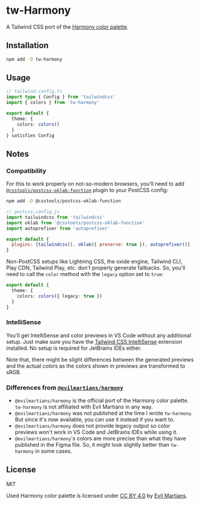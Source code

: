 # tw-Harmony

A Tailwind CSS port of the [Harmony color palette](https://www.figma.com/community/file/1287828769207775946).

## Installation

```sh
npm add -D tw-harmony
```

## Usage

```ts
// tailwind.config.ts
import type { Config } from 'tailwindcss'
import { colors } from 'tw-harmony'

export default {
  theme: {
    colors: colors()
  }
} satisfies Config
```

## Notes

### Compatibility

For this to work properly on not-so-modern browsers, you'll need to add [`@csstools/postcss-oklab-function`](https://github.com/csstools/postcss-plugins/tree/main/plugins/postcss-oklab-function) plugin to your PostCSS config:

```sh
npm add -D @csstools/postcss-oklab-function
```

```js
// postcss.config.js
import tailwindcss from 'tailwindcss'
import oklab from '@csstools/postcss-oklab-function'
import autoprefixer from 'autoprefixer'

export default {
  plugins: [tailwindcss(), oklab({ preserve: true }), autoprefixer()]
}
```

Non-PostCSS setups like Lightning CSS, the oxide engine, Tailwind CLI, Play CDN, Tailwind Play, etc. don't properly generate fallbacks. So, you'll need to call the `color` method with the `legacy` option set to `true`:

```ts
export default {
  theme: {
    colors: colors({ legacy: true })
  }
}
```

### IntelliSense

You'll get IntelliSense and color previews in VS Code without any additional setup. Just make sure you have the [Tailwind CSS IntelliSense](https://marketplace.visualstudio.com/items?itemName=bradlc.vscode-tailwindcss) extension installed. No setup is required for JetBrains IDEs either.

Note that, there might be slight differences between the generated previews and the actual colors as the colors shown in previews are transformed to sRGB.

### Differences from [`@evilmartians/harmony`](https://github.com/evilmartians/harmony)

- `@evilmartians/harmony` is the official port of the Harmony color palette. `tw-harmony` is not affiliated with Evil Martians in any way.
- `@evilmartians/harmony` was not published at the time I wrote `tw-harmony`. But since it's now available, you can use it instead if you want to.
- `@evilmartians/harmony` does not provide legacy output so color previews won't work in VS Code and JetBrains IDEs while using it.
- `@evilmartians/harmony`'s colors are more precise than what they have published in the Figma file. So, it might look slightly better than `tw-harmony` in some cases.

## License

MIT

Used Harmony color palette is licensed under [CC BY 4.0](https://creativecommons.org/licenses/by/4.0/) by [Evil Martians](https://evilmartians.com/).
